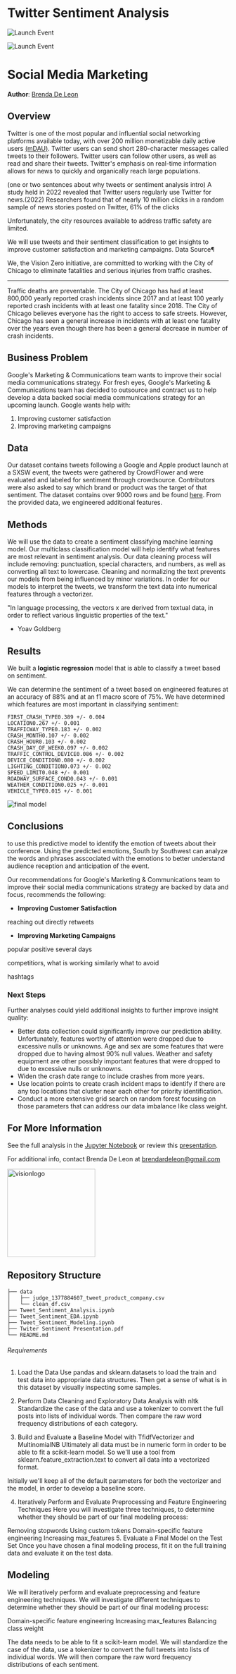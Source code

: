 # Twitter Sentiment Analysis

![Launch Event](https://english.news.cn/20220316/aed3e20f331940c4b8c2b16c1f15b2e6/20220316aed3e20f331940c4b8c2b16c1f15b2e6_96e22deb2-5cd2-4a33-9335-c119411a9451.jpg)



![Launch Event](https://static01.nyt.com/images/2017/11/08/business/08TWITTER1/08TWITTER1-superJumbo.jpg?quality=75&auto=webp)

# Social Media Marketing

**Author**: [Brenda De Leon](mailto:brendardeleon@gmail.com)

## Overview

Twitter is one of the most popular and influential social networking platforms available today, with over 200 million monetizable daily active users [(mDAU)](). Twitter users can send short 280-character messages called tweets to their followers. Twitter users can follow other users, as well as read and share their tweets. Twitter's emphasis on real-time information allows for news to quickly and organically reach large populations.



(one or two sentences about why tweets or sentiment analysis intro) A study held in 2022 revealed that Twitter users regularly use Twitter for news.(2022)
Researchers found that of nearly 10 million clicks in a random sample of news stories posted on Twitter, 61% of the clicks


Unfortunately, the city resources available to address traffic safety are limited. 

We will use tweets and their sentiment classification to get insights to improve customer satisfaction and marketing campaigns.
Data Source¶

We, the Vision Zero initiative, are committed to working with the City of Chicago to eliminate fatalities and serious injuries from traffic crashes. 

---

Traffic deaths are preventable. The City of Chicago has had at least 800,000 yearly reported crash incidents since 2017 and at least 100 yearly reported crash incidents with at least one fatality since 2018. The City of Chicago believes everyone has the right to access to safe streets. However, Chicago has seen a general increase in incidents with at least one fatality over the years even though there has been a general decrease in number of crash incidents. 


## Business Problem

Google's Marketing & Communications team wants to improve their social media communications strategy. For fresh eyes, Google's Marketing & Communications team has decided to outsource and contract us to help develop a data backed social media communications strategy for an upcoming launch. Google wants help with:

 1. Improving customer satisfaction
 2. Improving marketing campaigns


## Data

Our dataset contains tweets following a Google and Apple product launch at a SXSW event, the tweets were gathered by CrowdFlower and were evaluated and labeled for sentiment through crowdsource. Contributors were also asked to say which brand or product was the target of that sentiment. The dataset contains over 9000 rows and be found [here](https://data.world/crowdflower/brands-and-product-emotions). From the provided data, we engineered additional features.

## Methods



We will use the data to create a sentiment classifying machine learning model. Our multiclass classification model will help identify what features are most relevant in sentiment analysis. Our data cleaning process will include removing: punctuation, special characters, and numbers, as well as converting all text to lowercase. Cleaning and normalizing the text prevents our models from being influenced by minor variations. In order for our models to interpret the tweets, we transform the text data into numerical features through a vectorizer. 




"In language processing,
the vectors x are derived from textual data,
in order to reflect various linguistic properties of the text."

- Yoav Goldberg

## Results

We built a <b>logistic regression</b> model that is able to classify a tweet based on sentiment.  

We can determine the sentiment of a tweet based on engineered features at an accuracy of 88% and at an f1 macro score of 75%. We have determined which features are most important in classifying sentiment:

`FIRST_CRASH_TYPE0.389 +/- 0.004` <br> 
`LOCATION0.267 +/- 0.001` <br>
`TRAFFICWAY_TYPE0.183 +/- 0.002` <br>
`CRASH_MONTH0.107 +/- 0.002` <br>
`CRASH_HOUR0.103 +/- 0.002` <br>
`CRASH_DAY_OF_WEEK0.097 +/- 0.002` <br>
`TRAFFIC_CONTROL_DEVICE0.086 +/- 0.002` <br>
`DEVICE_CONDITION0.080 +/- 0.002` <br>
`LIGHTING_CONDITION0.073 +/- 0.002` <br>
`SPEED_LIMIT0.048 +/- 0.001` <br>
`ROADWAY_SURFACE_COND0.043 +/- 0.001` <br>
`WEATHER_CONDITION0.025 +/- 0.001` <br>
`VEHICLE_TYPE0.015 +/- 0.001`

![final model](/models.png)


## Conclusions

to use this predictive model to identify the emotion of tweets about their conference. Using the predicted emotions, South by Southwest can analyze the words and phrases asscociated with the emotions to better understand audience reception and anticipation of the event.

Our recommendations for Google's Marketing & Communications team to improve their social media communications strategy
are backed by data and focus, recommends the following:

- **Improving Customer Satisfaction** 

reaching out directly
retweets


- **Improving Marketing Campaigns** 

popular positive
several days

competitiors, what is working 
similarly what to avoid

hashtags


### Next Steps

Further analyses could yield additional insights to further improve insight quality:

- Better data collection could significantly improve our prediction ability. Unfortunately, features worthy of attention were dropped due to excessive nulls or unknowns. Age and sex are some features that were dropped due to having almost 90% null values. Weather and safety equipment are other possibly important features that were dropped to due to excessive nulls or unknowns.
- Widen the crash date range to include crashes from more years.
- Use location points to create crash incident maps to identify if there are any top locations that cluster near each other for priority identification.
- Conduct a more extensive grid search on random forest focusing on those parameters that can address our data imbalance like class weight.

## For More Information

See the full analysis in the [Jupyter Notebook](</Tweet_Sentiment_Modeling.ipynb>) or review this [presentation](</Twiter Sentiment Presentation.pdf>).

For additional info, contact Brenda De Leon at [brendardeleon@gmail.com](mailto:brendardeleon@gmail.com)

<img src="https://activetrans.org/busreports/wp-content/uploads/2015/04/vision_zero_logo.jpg" alt="visionlogo" style="width: 200px;"/>

## Repository Structure

```
├── data
│   ├── judge_1377884607_tweet_product_company.csv
│   └── clean_df.csv
├── Tweet_Sentiment_Analysis.ipynb
├── Tweet_Sentiment_EDA.ipynb
├── Tweet_Sentiment_Modeling.ipynb
├── Twiter Sentiment Presentation.pdf
└── README.md
```

###### Requirements

1. Load the Data
Use pandas and sklearn.datasets to load the train and test data into appropriate data structures. Then get a sense of what is in this dataset by visually inspecting some samples.

2. Perform Data Cleaning and Exploratory Data Analysis with nltk
Standardize the case of the data and use a tokenizer to convert the full posts into lists of individual words. Then compare the raw word frequency distributions of each category.

3. Build and Evaluate a Baseline Model with TfidfVectorizer and MultinomialNB
Ultimately all data must be in numeric form in order to be able to fit a scikit-learn model. So we'll use a tool from sklearn.feature_extraction.text to convert all data into a vectorized format.

Initially we'll keep all of the default parameters for both the vectorizer and the model, in order to develop a baseline score.

4. Iteratively Perform and Evaluate Preprocessing and Feature Engineering Techniques
Here you will investigate three techniques, to determine whether they should be part of our final modeling process:

Removing stopwords
Using custom tokens
Domain-specific feature engineering
Increasing max_features
5. Evaluate a Final Model on the Test Set
Once you have chosen a final modeling process, fit it on the full training data and evaluate it on the test data.



## Modeling

We will iteratively perform and evaluate preprocessing and feature engineering techniques. We will investigate different techniques to determine whether they should be part of our final modeling process:

Domain-specific feature engineering
Increasing max_features
Balancing class weight



The data needs to be able to fit a scikit-learn model. We will standardize the case of the data, use a tokenizer to convert the full tweets into lists of individual words. We will then compare the raw word frequency distributions of each sentiment. 
